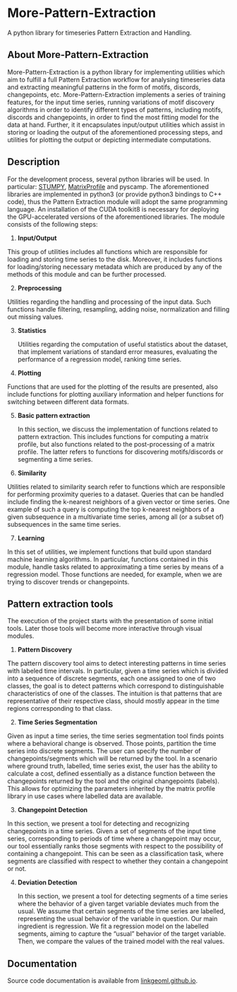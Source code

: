 # More-Pattern-Extraction
A python library for timeseries Pattern Extraction and Handling.

## About More-Pattern-Extraction
  More-Pattern-Extraction is a python library for implementing utilities which aim to fulfill a full Pattern Extraction workflow for analysing timeseries data and extracting meaningful patterns in the form of motifs, discords, changepoints, etc. More-Pattern-Extraction implements a series of training features, for the input time series, running variations of motif discovery algorithms in order to identify different types of patterns, including motifs, discords and changepoints, in order to find the most fitting model for the data at hand. Further, it it encapsulates input/output utilities which assist in storing or loading the output of the aforementioned processing steps, and utilities for plotting the output or depicting intermediate computations. 

## Description
For the development process, several python libraries will be used. In particular:  [STUMPY](https://stumpy.readthedocs.io/en/latest/), [MatrixProfile](https://matrixprofile.docs.matrixprofile.org/) and pyscamp. The aforementioned libraries are implemented in python3 (or provide python3 bindings to C++ code), thus the Pattern Extraction module will adopt the same programming language. An installation of the CUDA toolkit8 is necessary for deploying the GPU-accelerated versions of the aforementioned libraries. 
The module consists of the following steps:

1. **Input/Output**

  This group of utilities includes all functions which are responsible for loading and storing time series to the disk. Moreover, it includes functions for loading/storing necessary metadata which are produced by any of the methods of this module and can be further processed.

2. **Preprocessing**

  Utilities regarding the handling and processing of the input data. Such functions handle filtering, resampling, adding noise, normalization and filling out missing values.
  
3. **Statistics**

   Utilities regarding the computation of useful statistics about the dataset, that implement variations of standard error measures, evaluating the performance of a regression model, ranking time series.
   
4. **Plotting**   

 Functions that are used for the plotting of the results are presented, also include functions for plotting auxiliary information and helper functions for switching between      different data formats. 
  
5. **Basic pattern extraction**

   In this section, we discuss the implementation of functions related to pattern extraction. This includes functions for computing a matrix profile, but also functions related to the post-processing of a matrix profile. The latter refers to functions for discovering motifs/discords or segmenting a time series.
   
6. **Similarity**
  
  Utilities related to similarity search refer to functions which are responsible for performing proximity queries to a dataset. Queries that can be handled include finding the k-nearest neighbors of a given vector or time series. One example of such a query is computing the top k-nearest neighbors of a given subsequence in a multivariate time series, among all (or a subset of) subsequences in the same time series.

7. **Learning**
  
  In this set of utilities, we implement functions that build upon standard machine learning algorithms. In particular, functions contained in this module, handle tasks related to approximating a time series by means of a regression model. Those functions are needed, for example, when we are trying to discover trends or changepoints.    

## Pattern extraction tools
  The execution of the project starts with the presentation of some initial tools. Later those tools will become more interactive through visual modules.

1. **Pattern Discovery**

  The pattern discovery tool aims to detect interesting patterns in time series with labeled time intervals. In particular, given a time series which is divided into a sequence of discrete segments, each one assigned to one of two classes, the goal is to detect patterns which correspond to distinguishable characteristics of one of the classes. The intuition is that patterns that are representative of their respective class, should mostly appear in the time regions corresponding to that class.

2. **Time Series Segmentation**

  Given as input a time series, the time series segmentation tool finds points where a behavioral change is observed. Those points, partition the time series into discrete segments. The user can specify the number of changepoints/segments which will be returned by the tool. In a scenario where ground truth, labelled, time series exist, the user has the ability to calculate a cost, defined essentially as a distance function between the changepoints returned by the tool and the original changepoints (labels). This allows for optimizing the parameters inherited by the matrix profile library in use cases where labelled data are available. 

3. **Changepoint Detection**

  In this section, we present a tool for detecting and recognizing changepoints in a time series. Given a set of segments of the input time series, corresponding to periods of time where a changepoint may occur, our tool essentially ranks those segments with respect to the possibility of containing a changepoint. This can be seen as a classification task, where segments are classified with respect to whether they contain a changepoint or not.
  
4. **Deviation Detection**

   In this section, we present a tool for detecting segments of a time series where the behavior of a given target variable deviates much from the usual. We assume that certain segments of the time series are labelled, representing the usual behavior of the variable in question. Our main ingredient is regression. We fit a regression model on the labelled segments, aiming to capture the “usual” behavior of the target variable. Then, we compare the values of the trained model with the real values.
   
## Documentation
Source code documentation is available from [linkgeoml.github.io]().

